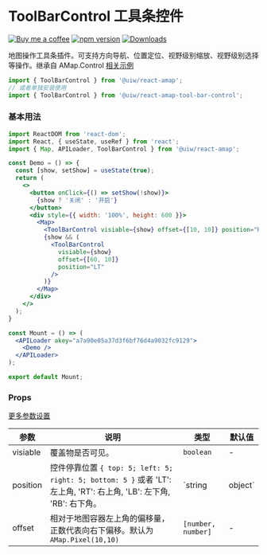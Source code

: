 ToolBarControl 工具条控件
===

[![Buy me a coffee](https://img.shields.io/badge/Buy%20me%20a%20coffee-048754?logo=buymeacoffee)](https://jaywcjlove.github.io/#/sponsor)
[![npm version](https://img.shields.io/npm/v/@uiw/react-amap-tool-bar-control.svg)](https://www.npmjs.com/package/@uiw/react-amap-tool-bar-control)
[![Downloads](https://img.shields.io/npm/dm/@uiw/react-amap-tool-bar-control.svg?style=flat)](https://www.npmjs.com/package/@uiw/react-amap-tool-bar-control)

地图操作工具条插件。可支持方向导航、位置定位、视野级别缩放、视野级别选择等操作。继承自 AMap.Control [相关示例](https://lbs.amap.com/api/jsapi-v2/example/map-componets/map-with-function-control/)

```jsx
import { ToolBarControl } from '@uiw/react-amap';
// 或者单独安装使用
import { ToolBarControl } from '@uiw/react-amap-tool-bar-control';
```

### 基本用法

```jsx mdx:preview
import ReactDOM from 'react-dom';
import React, { useState, useRef } from 'react';
import { Map, APILoader, ToolBarControl } from '@uiw/react-amap';

const Demo = () => {
  const [show, setShow] = useState(true);
  return (
    <>
      <button onClick={() => setShow(!show)}>
        {show ? '关闭' : '开启'}
      </button>
      <div style={{ width: '100%', height: 600 }}>
        <Map>
          <ToolBarControl visiable={show} offset={[10, 10]} position="RT" />
          {show && (
            <ToolBarControl
              visiable={show}
              offset={[60, 10]}
              position="LT"
            />
          )}
        </Map>
      </div>
    </>
  );
}

const Mount = () => (
  <APILoader akey="a7a90e05a37d3f6bf76d4a9032fc9129">
    <Demo />
  </APILoader>
);

export default Mount;
```

### Props

[更多参数设置](https://github.com/uiwjs/react-amap/blob/268303de813050c7a02bb247930090ce5f162042/src/types/control.d.ts#L54)

| 参数 | 说明 | 类型 | 默认值 |
| ----- | ----- | ----- | ----- |
| visiable | 覆盖物是否可见。 | `boolean` | - |
| position | 控件停靠位置 `{ top: 5; left: 5; right: 5; bottom: 5 }` 或者 'LT': 左上角, 'RT': 右上角, 'LB': 左下角, 'RB': 右下角。 | `string| object` | - |
| offset | 相对于地图容器左上角的偏移量，正数代表向右下偏移。默认为 `AMap.Pixel(10,10)` | `[number, number]` | - |
